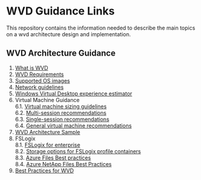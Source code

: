 # WVD Guidance Links  
This repository contains the information needed to describe the main topics on a wvd architecture design and implementation.

## WVD Architecture Guidance

1. [What is WVD](https://docs.microsoft.com/en-us/azure/virtual-desktop/overview)
2. [WVD Requirements](https://docs.microsoft.com/en-us/azure/virtual-desktop/overview#requirements)
3. [Supported OS images](https://docs.microsoft.com/en-us/azure/virtual-desktop/overview#supported-virtual-machine-os-images)
4. [Network guidelines](https://docs.microsoft.com/en-us/windows-server/remote/remote-desktop-services/network-guidance?context=/azure/virtual-desktop/context/context)
5. [Windows Virtual Desktop experience estimator](https://docs.microsoft.com/en-us/windows-server/remote/remote-desktop-services/network-guidance?context=/azure/virtual-desktop/context/context#windows-virtual-desktop-experience-estimator)
6. Virtual Machine Guidance<br/>
6.1. [Virtual machine sizing guidelines](https://docs.microsoft.com/en-us/windows-server/remote/remote-desktop-services/virtual-machine-recs?context=/azure/virtual-desktop/context/context)<br/>
6.2. [Multi-session recommendations](https://docs.microsoft.com/en-us/windows-server/remote/remote-desktop-services/virtual-machine-recs#multi-session-recommendations)<br/>
6.3. [Single-session recommendations](https://docs.microsoft.com/en-us/windows-server/remote/remote-desktop-services/virtual-machine-recs?context=/azure/virtual-desktop/context/context#single-session-recommendations)<br/>
6.4. [General virtual machine recommendations](https://docs.microsoft.com/en-us/windows-server/remote/remote-desktop-services/virtual-machine-recs?context=/azure/virtual-desktop/context/context#general-virtual-machine-recommendations)<br/>
7. [WVD Architecture Sample](https://docs.microsoft.com/en-us/azure/architecture/example-scenario/wvd/windows-virtual-desktop#architecture)
8. FSLogix<br/>
8.1. [FSLogix for enterprise](https://docs.microsoft.com/en-us/azure/architecture/example-scenario/wvd/windows-virtual-desktop-fslogix)<br/>
8.2. [Storage options for FSLogix profile containers](https://docs.microsoft.com/en-us/azure/architecture/example-scenario/wvd/windows-virtual-desktop-fslogix#storage-options-for-fslogix-profile-containers)<br/>
8.3. [Azure Files Best practices](https://docs.microsoft.com/en-us/azure/architecture/example-scenario/wvd/windows-virtual-desktop-fslogix#azure-files-best-practices)<br/>
8.4. [Azure NetApp Files Best Practices](https://docs.microsoft.com/en-us/azure/architecture/example-scenario/wvd/windows-virtual-desktop-fslogix#azure-netapp-files-best-practices)<br/>
9. [Best Practices for WVD](https://docs.microsoft.com/en-us/azure/virtual-desktop/fslogix-containers-azure-files#best-practices-for-windows-virtual-desktop)
